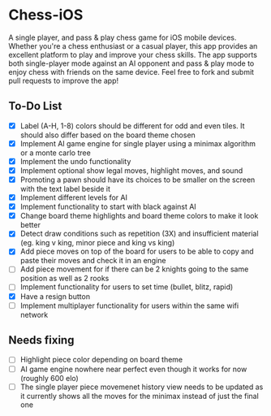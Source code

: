 # Chess-iOS
A single player, and pass &amp; play chess game for iOS mobile devices. Whether you're a chess enthusiast or a casual player, this app provides an excellent platform to play and improve your chess skills. The app supports both single-player mode against an AI opponent and pass & play mode to enjoy chess with friends on the same device. Feel free to fork and submit pull requests to improve the app!

## To-Do List
- [x] Label (A-H, 1-8) colors should be different for odd and even tiles. It should also differ based on the board theme chosen
- [x] Implement AI game engine for single player using a minimax algorithm or a monte carlo tree
- [x] Implement the undo functionality
- [x] Implement optional show legal moves, highlight moves, and sound 
- [x] Promoting a pawn should have its choices to be smaller on the screen with the text label beside it
- [x] Implement different levels for AI
- [x] Implement functionality to start with black against AI
- [x] Change board theme highlights and board theme colors to make it look better
- [x] Detect draw conditions such as repetition (3X) and insufficient material (eg. king v king, minor piece and king vs king)
- [x] Add piece moves on top of the board for users to be able to copy and paste their moves and check it in an engine
- [ ] Add piece movement for if there can be 2 knights going to the same position as well as 2 rooks
- [ ] Implement functionality for users to set time (bullet, blitz, rapid)
- [x] Have a resign button
- [ ] Implement multiplayer functionality for users within the same wifi network

## Needs fixing
- [ ] Highlight piece color depending on board theme
- [ ] AI game engine nowhere near perfect even though it works for now (roughly 600 elo)
- [ ] The single player piece movemenet history view needs to be updated as it currently shows all the moves for the minimax instead of just the final one
